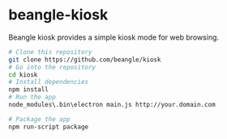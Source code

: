 # beangle-kiosk

Beangle kiosk provides a simple kiosk mode for web browsing.

```bash
# Clone this repository
git clone https://github.com/beangle/kiosk
# Go into the repository
cd kiosk
# Install dependencies
npm install
# Run the app
node_modules\.bin\electron main.js http://your.domain.com

# Package the app
npm run-script package
```
